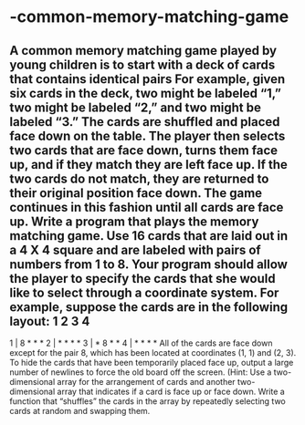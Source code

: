 # -common-memory-matching-game
A common memory matching game played by young children is to start with a deck of cards that contains identical pairs For example, given six
cards in the deck, two might be labeled “1,” two might be labeled “2,” and
two might be labeled “3.” The cards are shuffled and placed face down on
the table. The player then selects two cards that are face down, turns them
face up, and if they match they are left face up. If the two cards do not
match, they are returned to their original position face down. The game
continues in this fashion until all cards are face up.
Write a program that plays the memory matching game. Use 16 cards that
are laid out in a 4 X 4 square and are labeled with pairs of numbers from
1 to 8. Your program should allow the player to specify the cards that she
would like to select through a coordinate system.
For example, suppose the cards are in the following layout:
1 2 3 4
----------------------------
1 | 8 * * *
2 | * * * *
3 | * 8 * *
4 | * * * *
All of the cards are face down except for the pair 8, which has been
located at coordinates (1, 1) and (2, 3). To hide the cards that have been
temporarily placed face up, output a large number of newlines to force
the old board off the screen.
(Hint: Use a two-dimensional array for the arrangement of cards and
another two-dimensional array that indicates if a card is face up or
face down. Write a function that “shuffles” the cards in the array by
repeatedly selecting two cards at random and swapping them.
